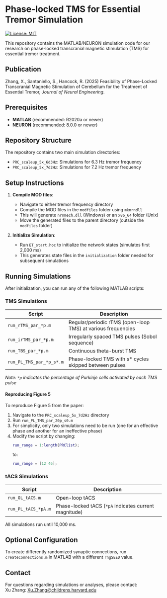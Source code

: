 # Phase-locked TMS for Essential Tremor Simulation

[![License: MIT](https://img.shields.io/badge/License-MIT-yellow.svg)](https://opensource.org/licenses/MIT)

This repository contains the MATLAB/NEURON simulation code for our research on phase-locked transcranial magnetic stimulation (TMS) for essential tremor treatment.

## Publication

Zhang, X., Santaniello, S., Hancock, R. (2025) Feasibility of Phase-Locked Transcranial Magnetic Stimulation of Cerebellum for the Treatment of Essential Tremor, *Journal of Neural Engineering*.

## Prerequisites

- **MATLAB** (recommended: R2020a or newer)
- **NEURON** (recommended: 8.0.0 or newer)

## Repository Structure

The repository contains two main simulation directories:
- `PRC_scaleup_5x_6d3Hz`: Simulations for 6.3 Hz tremor frequency
- `PRC_scaleup_5x_7d2Hz`: Simulations for 7.2 Hz tremor frequency

## Setup Instructions

1. **Compile MOD files**:
   - Navigate to either tremor frequency directory
   - Compile the MOD files in the `modfiles` folder using `mknrndll`
   - This will generate `nrnmech.dll` (Windows) or an `x86_64` folder (Unix)
   - Move the generated files to the parent directory (outside the `modfiles` folder)

2. **Initialize Simulation**:
   - Run `ET_start.hoc` to initialize the network states (simulates first 2,000 ms)
   - This generates state files in the `initialization` folder needed for subsequent simulations

## Running Simulations

After initialization, you can run any of the following MATLAB scripts:

### TMS Simulations

| Script | Description |
|--------|-------------|
| `run_rTMS_par_*p.m` | Regular/periodic rTMS (open-loop TMS) at various frequencies |
| `run_irTMS_par_*p.m` | Irregularly spaced TMS pulses (Sobol sequence) |
| `run_TBS_par_*p.m` | Continuous theta-burst TMS |
| `run_PL_TMS_par_*p_s*.m` | Phase-locked TMS with s* cycles skipped between pulses |

*Note: `*p` indicates the percentage of Purkinje cells activated by each TMS pulse*

#### Reproducing Figure 5

To reproduce Figure 5 from the paper:

1. Navigate to the `PRC_scaleup_5x_7d2Hz` directory
2. Run `run_PL_TMS_par_20p_s0.m`
3. For simplicity, only two simulations need to be run (one for an effective phase and another for an ineffective phase)
4. Modify the script by changing:
   ```matlab
   run_range = 1:length(PRClist);
   ```
   to:
   ```matlab
   run_range = [12 46];
   ```

### tACS Simulations

| Script | Description |
|--------|-------------|
| `run_OL_tACS.m` | Open-loop tACS |
| `run_PL_tACS_*pA.m` | Phase-locked tACS (`*pA` indicates current magnitude) |

All simulations run until 10,000 ms.

## Optional Configuration

To create differently randomized synaptic connections, run `createConnections.m` in MATLAB with a different `rngSEED` value.

## Contact

For questions regarding simulations or analyses, please contact:  
Xu Zhang: Xu.Zhang@childrens.harvard.edu